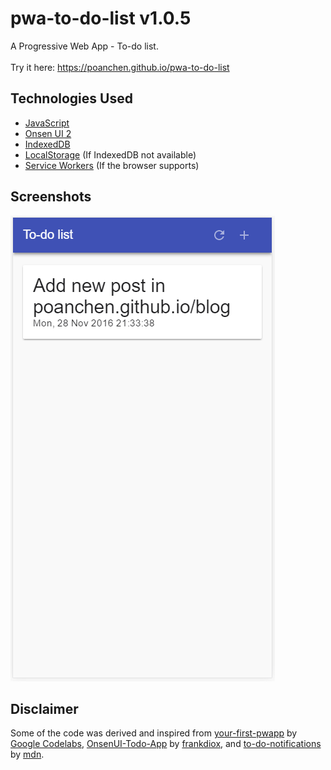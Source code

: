 # pwa-to-do-list v1.0.5
A Progressive Web App - To-do list.<br><br>
Try it here: https://poanchen.github.io/pwa-to-do-list

## Technologies Used
- [JavaScript](https://www.javascript.com/)
- [Onsen UI 2](https://onsen.io/)
- [IndexedDB](https://www.w3.org/TR/IndexedDB/)
- [LocalStorage](https://www.w3.org/TR/webstorage/#the-localstorage-attribute) (If IndexedDB not available)
- [Service Workers](https://developers.google.com/web/fundamentals/getting-started/primers/service-workers) (If the browser supports)

## Screenshots
![Loading the first image](demo.PNG)

## Disclaimer
Some of the code was derived and inspired from [your-first-pwapp](https://github.com/googlecodelabs/your-first-pwapp) by [Google Codelabs](https://github.com/googlecodelabs), [OnsenUI-Todo-App](https://github.com/frankdiox/OnsenUI-Todo-App) by [frankdiox](https://github.com/frankdiox), and [to-do-notifications](https://github.com/mdn/to-do-notifications/) by [mdn](https://github.com/mdn).
